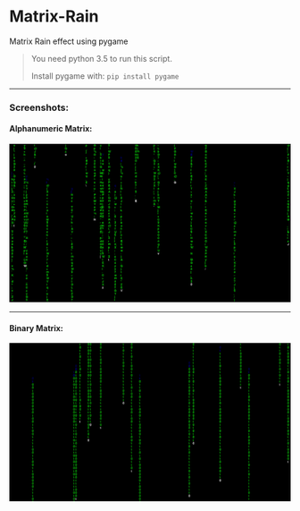# Matrix-Rain
Matrix Rain effect using pygame

> You need python 3.5 to run this script.
>
> Install pygame with:
> `pip install pygame`
___

### Screenshots:
#### Alphanumeric Matrix:
![Alphanumeric Matrix](Screenshots/AlphaNumeric_Metrix.png)
___
#### Binary Matrix:
![Binary Matrix](Screenshots/Binary_Metrix.png)
